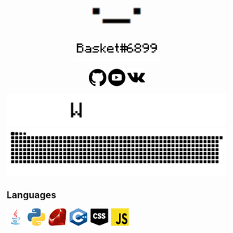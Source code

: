<p align="center"><img src="https://github.com/BasketReally/BasketReally/blob/main/data/basketlogo.jpg" width="200"/></p>
<p align="center">
<a href="https://github.com/BasketReally"><img src="https://github.com/BasketReally/BasketReally/blob/main/data/github.png" width="40" alt="github badge"></a>
<a href="https://www.youtube.com/channel/UC2tdu_Fu8cv_ml3vu1yzglQ"><img src="https://github.com/BasketReally/BasketReally/blob/main/data/youtubelogo.png" width="40" height="40" alt="github badge"></a>
<a href="https://vk.com/basketr"><img src="https://github.com/BasketReally/BasketReally/blob/main/data/vk.png" width="40" height="40" alt="github badge"></a>

  
![header](https://github.com/BasketReally/BasketReally/blob/main/data/welcomeheader.gif)<br>
![header](https://github.com/BasketReally/BasketReally/blob/main/data/github-contribution-grid-snake.svg)<br>

<h2>Languages</h2>

<img src="https://github.com/BasketReally/BasketReally/blob/main/data/Javac.png" title="Java" alt="Java" width="40" height="40"/>&nbsp;
<img src="https://github.com/BasketReally/BasketReally/blob/main/data/Python.png" title="Python" alt="Python" width="40" height="40"/>&nbsp;
<img src="https://github.com/BasketReally/BasketReally/blob/main/data/Ruby.png" title="Ruby" alt="Ruby" width="40" height="40"/>&nbsp;
<img src="https://github.com/BasketReally/BasketReally/blob/main/data/c%2B%2B.png" title="c++" alt="c++" width="40" height="40"/>&nbsp;
<img src="https://github.com/BasketReally/BasketReally/blob/main/data/css.png" title="css" alt="css" width="40" height="40"/>&nbsp;
<img src="https://github.com/BasketReally/BasketReally/blob/main/data/js.png" title="js" alt="js" width="40" height="40"/>&nbsp;
